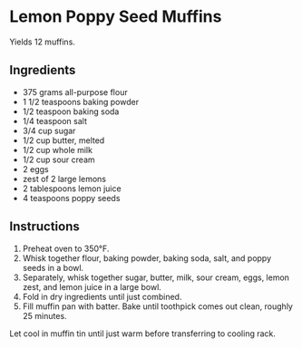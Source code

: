 # Lemon Poppy Seed Muffins

Yields 12 muffins.

## Ingredients

- 375 grams all-purpose flour
- 1 1/2 teaspoons baking powder
- 1/2 teaspoon baking soda
- 1/4 teaspoon salt
- 3/4 cup sugar
- 1/2 cup butter, melted
- 1/2 cup whole milk
- 1/2 cup sour cream
- 2 eggs
- zest of 2 large lemons
- 2 tablespoons lemon juice
- 4 teaspoons poppy seeds

## Instructions

1. Preheat oven to 350&deg;F.
2. Whisk together flour, baking powder, baking soda, salt, and poppy seeds in a bowl.
3. Separately, whisk together sugar, butter, milk, sour cream, eggs, lemon zest, and lemon juice in a large bowl.
4. Fold in dry ingredients until just combined.
5. Fill muffin pan with batter. Bake until toothpick comes out clean, roughly 25 minutes. 

Let cool in muffin tin until just warm before transferring to cooling rack.

